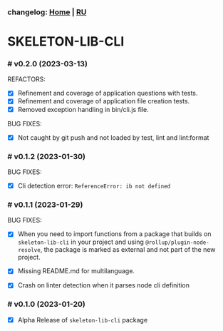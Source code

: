 ### changelog: [Home](./../README.md) | [RU](./CHANGELOG-RU.md)

# SKELETON-LIB-CLI

### # v0.2.0 (2023-03-13)

REFACTORS:

- [x] Refinement and coverage of application questions with tests.
- [x] Refinement and coverage of application file creation tests.
- [x] Removed exception handling in bin/cli.js file.

BUG FIXES:

- [x] Not caught by git push and not loaded by test, lint and lint:format

### # v0.1.2 (2023-01-30)

BUG FIXES:

- [x] Cli detection error: `ReferenceError: ib not defined`

### # v0.1.1 (2023-01-29)

BUG FIXES:

- [x] When you need to import functions from a package that builds on `skeleton-lib-cli` in your project and using `@rollup/plugin-node-resolve`, the package is marked as external and not part of the new project.

- [x] Missing README.md for multilanguage.

- [x] Crash on linter detection when it parses node cli definition

### # v0.1.0 (2023-01-20)

- [x] Alpha Release of `skeleton-lib-cli` package
